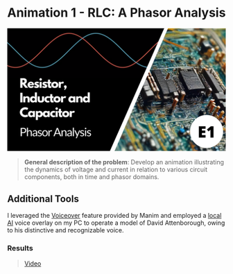 # Animation 1 - RLC: A Phasor Analysis

<p align="center">
        <img src="https://raw.githubusercontent.com/NibiruFT/MANIM/main/Animation%201/RLC.png"
             ">
    </a>
</p>

> **General description of the problem**: Develop an animation illustrating the dynamics of voltage and current in relation to various circuit components, both in time and phasor domains.

## Additional Tools

I leveraged the [Voiceover](https://docs.manim.community/en/stable/guides/add_voiceovers.html) feature provided by Manim and employed a [local AI](https://docs.aihub.wtf) voice overlay on my PC to operate a model of David Attenborough, owing to his distinctive and recognizable voice. 

### Results

> [Video](https://youtu.be/StlSW1KD5zg?si=kFfMmVWM4EirIhzI)

